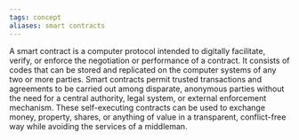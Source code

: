 ```yaml
---
tags: concept
aliases: smart contracts
---
```


A smart contract is a computer protocol intended to digitally facilitate, verify, or enforce the negotiation or performance of a contract. It consists of codes that can be stored and replicated on the computer systems of any two or more parties. Smart contracts permit trusted transactions and agreements to be carried out among disparate, anonymous parties without the need for a central authority, legal system, or external enforcement mechanism. These self-executing contracts can be used to exchange money, property, shares, or anything of value in a transparent, conflict-free way while avoiding the services of a middleman.